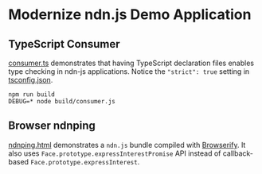 # Modernize ndn.js Demo Application

## TypeScript Consumer

[consumer.ts](src/consumer.ts) demonstrates that having TypeScript declaration files enables type checking in ndn-js applications.
Notice the `"strict": true` setting in [tsconfig.json](tsconfig.json).

```
npm run build
DEBUG=* node build/consumer.js
```

## Browser ndnping

[ndnping.html](src/ndnping.html) demonstrates a `ndn.js` bundle compiled with [Browserify](http://browserify.org/).
It also uses `Face.prototype.expressInterestPromise` API instead of callback-based `Face.prototype.expressInterest`.
